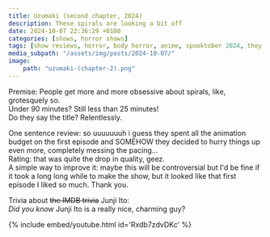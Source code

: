 ```yaml
---
title: Uzumaki (second chapter, 2024)
description: These spirals are looking a bit off
date: 2024-10-07 22:36:29 +0100
categories: [shows, horror shows]
tags: [show reviews, horror, body horror, anime, spooktober 2024, they say the title]
media_subpath: "/assets/img/posts/2024-10-07/"
image:
    path: "uzumaki-(chapter-2).png"
---
```

<span class="reviewsection">Premise:</span> People get more and more obsessive about spirals, like, grotesquely so.<br/>
<span class="reviewsection">Under 90 minutes?</span> Still less than 25 minutes!<br/>
<span class="reviewsection">Do they say the title?</span> Relentlessly.

<span class="reviewsection">One sentence review:</span> so uuuuuuuh i guess they spent all the animation budget on the first episode and SOMEHOW they decided to hurry things up even more, completely messing the pacing...<br/>
<span class="reviewsection">Rating:</span> that was quite the drop in quality, geez.<br/>
<span class="reviewsection">A simple way to improve it:</span> maybe this will be controversial but I'd be fine if it took a long long while to make the show, but it looked like that first episode I liked so much. Thank you.

<span class="reviewsection">Trivia about ~~the IMDB trivia~~ Junji Ito:</span><br/>
*Did you know* Junji Ito is a really nice, charming guy?

{% include embed/youtube.html id='Rxdb7zdvDKc' %}
